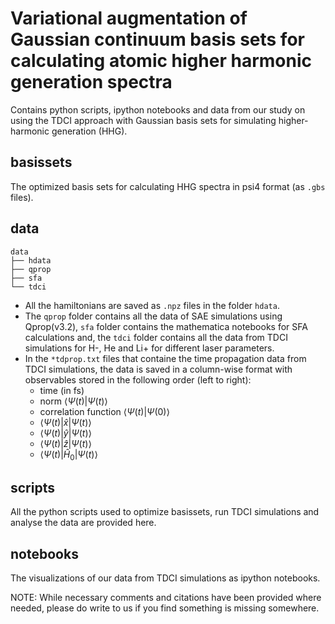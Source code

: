 #  Variational augmentation of Gaussian continuum basis sets for calculating atomic higher harmonic generation spectra

Contains python scripts, ipython notebooks and data from our study on using the TDCI approach with Gaussian basis sets for simulating higher-harmonic generation (HHG).

## basissets
The optimized basis sets for calculating HHG spectra in psi4 format (as `.gbs` files). 

## data
```
data
├── hdata
├── qprop
├── sfa
└── tdci
```
- All the hamiltonians are saved as `.npz` files in the folder `hdata`.
- The `qprop` folder contains all the data of SAE simulations using Qprop(v3.2), `sfa` folder contains the mathematica notebooks for SFA calculations and, the `tdci` folder contains all the data from TDCI simulations for H-, He and Li+ for different laser parameters.  
- In the `*tdprop.txt` files that containe the time propagation data from TDCI simulations, the data is saved in a column-wise format with observables stored in the following order (left to right):
    + time (in fs)
    + norm $\langle\Psi(t)|\Psi(t)\rangle$
    + correlation function  $\langle\Psi(t)|\Psi(0)\rangle$
    + $\langle\Psi(t)|\hat{x}|\Psi(t)\rangle$
    + $\langle\Psi(t)|\hat{y}|\Psi(t)\rangle$
    + $\langle\Psi(t)|\hat{z}|\Psi(t)\rangle$
    + $\langle\Psi(t)|\hat{H}_{0}|\Psi(t)\rangle$
    


## scripts
All the python scripts used to optimize basissets, run TDCI simulations and analyse the data are provided here.

## notebooks
The visualizations of our data from TDCI simulations as ipython notebooks.

NOTE:
While necessary comments and citations have been provided where needed, please do write to us if you find something is missing somewhere.
